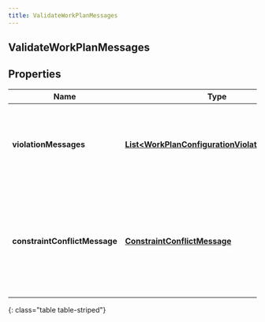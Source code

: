 ```yaml
---
title: ValidateWorkPlanMessages
---
```


## ValidateWorkPlanMessages

## Properties

| Name                          | Type                                                                                                                   | Description                                                                                                                | Notes      |
| ----------------------------- | ---------------------------------------------------------------------------------------------------------------------- | -------------------------------------------------------------------------------------------------------------------------- | ---------- |
| **violationMessages**         | <!----><!---->[**List&lt;WorkPlanConfigurationViolationMessage&gt;**](WorkPlanConfigurationViolationMessage.md)<!----> | Messages for work plan violating some rules such as no shifts in a work plan                                               | [optional] |
| **constraintConflictMessage** | <!----><!---->[**ConstraintConflictMessage**](ConstraintConflictMessage.md)<!---->                                     | This field is not null when there is a set of work plan constraints that conflict thus agent schedules cannot be generated | [optional] |

{: class="table table-striped"}
